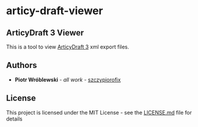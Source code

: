 # articy-draft-viewer

## ArticyDraft 3 Viewer

This is a tool to view [ArticyDraft 3](https://www.nevigo.com/) xml export files.


## Authors

* **Piotr Wróblewski** - *all work* - [szczypiorofix](https://github.com/szczypiorofix)


## License

This project is licensed under the MIT License - see the [LICENSE.md](LICENSE.md) file for details